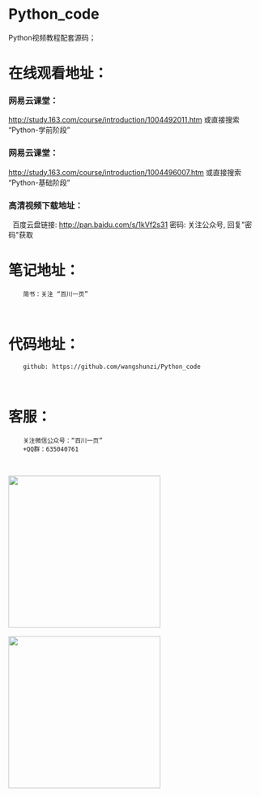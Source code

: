 # Python_code
Python视频教程配套源码；
 
# 在线观看地址：

### 网易云课堂：
   http://study.163.com/course/introduction/1004492011.htm
   或直接搜索 “Python-学前阶段”
            
### 网易云课堂：
   http://study.163.com/course/introduction/1004496007.htm
   或直接搜索 “Python-基础阶段”

### 高清视频下载地址：
   百度云盘链接: http://pan.baidu.com/s/1kVf2s31  密码: 关注公众号, 回复"密码"获取
     

# 笔记地址：
        简书：关注 “百川一页”

 
# 代码地址：
        github: https://github.com/wangshunzi/Python_code

 
# 客服：
        关注微信公众号：“百川一页”
        +QQ群：635040761
        
        
        <div style="width:300px">
           <img src="https://github.com/wangshunzi/Python_code/blob/master/WeChat.jpg" width="300"/>
           <img src="https://github.com/wangshunzi/Python_code/blob/master/QQ_GROUP.jpg" width="300" />
        </div>
        
